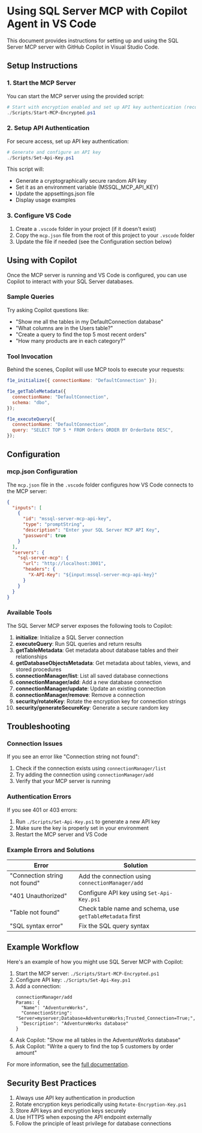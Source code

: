 # Using SQL Server MCP with Copilot Agent in VS Code

This document provides instructions for setting up and using the SQL Server MCP server with GitHub Copilot in Visual Studio Code.

## Setup Instructions

### 1. Start the MCP Server

You can start the MCP server using the provided script:

```powershell
# Start with encryption enabled and set up API key authentication (recommended)
./Scripts/Start-MCP-Encrypted.ps1

```

### 2. Setup API Authentication

For secure access, set up API key authentication:

```powershell
# Generate and configure an API key
./Scripts/Set-Api-Key.ps1
```

This script will:

- Generate a cryptographically secure random API key
- Set it as an environment variable (MSSQL_MCP_API_KEY)
- Update the appsettings.json file
- Display usage examples

### 3. Configure VS Code

1. Create a `.vscode` folder in your project (if it doesn't exist)
2. Copy the `mcp.json` file from the root of this project to your `.vscode` folder
3. Update the file if needed (see the Configuration section below)

## Using with Copilot

Once the MCP server is running and VS Code is configured, you can use Copilot to interact with your SQL Server databases.

### Sample Queries

Try asking Copilot questions like:

- "Show me all the tables in my DefaultConnection database"
- "What columns are in the Users table?"
- "Create a query to find the top 5 most recent orders"
- "How many products are in each category?"

### Tool Invocation

Behind the scenes, Copilot will use MCP tools to execute your requests:

```javascript
f1e_initialize({ connectionName: "DefaultConnection" });

f1e_getTableMetadata({
  connectionName: "DefaultConnection",
  schema: "dbo",
});

f1e_executeQuery({
  connectionName: "DefaultConnection",
  query: "SELECT TOP 5 * FROM Orders ORDER BY OrderDate DESC",
});
```

## Configuration

### mcp.json Configuration

The `mcp.json` file in the `.vscode` folder configures how VS Code connects to the MCP server:

```json
{
  "inputs": [
    {
      "id": "mssql-server-mcp-api-key",
      "type": "promptString",
      "description": "Enter your SQL Server MCP API Key",
      "password": true
    }
  ],
  "servers": {
    "sql-server-mcp": {
      "url": "http://localhost:3001",
      "headers": {
        "X-API-Key": "${input:mssql-server-mcp-api-key}"
      }
    }
  }
}
```

### Available Tools

The SQL Server MCP server exposes the following tools to Copilot:

1. **initialize**: Initialize a SQL Server connection
2. **executeQuery**: Run SQL queries and return results
3. **getTableMetadata**: Get metadata about database tables and their relationships
4. **getDatabaseObjectsMetadata**: Get metadata about tables, views, and stored procedures
5. **connectionManager/list**: List all saved database connections
6. **connectionManager/add**: Add a new database connection
7. **connectionManager/update**: Update an existing connection
8. **connectionManager/remove**: Remove a connection
9. **security/rotateKey**: Rotate the encryption key for connection strings
10. **security/generateSecureKey**: Generate a secure random key

## Troubleshooting

### Connection Issues

If you see an error like "Connection string not found":

1. Check if the connection exists using `connectionManager/list`
2. Try adding the connection using `connectionManager/add`
3. Verify that your MCP server is running

### Authentication Errors

If you see 401 or 403 errors:

1. Run `./Scripts/Set-Api-Key.ps1` to generate a new API key
2. Make sure the key is properly set in your environment
3. Restart the MCP server and VS Code

### Example Errors and Solutions

| Error                         | Solution                                                  |
| ----------------------------- | --------------------------------------------------------- |
| "Connection string not found" | Add the connection using `connectionManager/add`          |
| "401 Unauthorized"            | Configure API key using `Set-Api-Key.ps1`                 |
| "Table not found"             | Check table name and schema, use `getTableMetadata` first |
| "SQL syntax error"            | Fix the SQL query syntax                                  |

## Example Workflow

Here's an example of how you might use SQL Server MCP with Copilot:

1. Start the MCP server: `./Scripts/Start-MCP-Encrypted.ps1`
2. Configure API key: `./Scripts/Set-Api-Key.ps1`
3. Add a connection:
   ```
   connectionManager/add
   Params: {
     "Name": "AdventureWorks",
     "ConnectionString": "Server=myserver;Database=AdventureWorks;Trusted_Connection=True;",
     "Description": "AdventureWorks database"
   }
   ```
4. Ask Copilot: "Show me all tables in the AdventureWorks database"
5. Ask Copilot: "Write a query to find the top 5 customers by order amount"

For more information, see the [full documentation](./Documentation/README.md).

## Security Best Practices

1. Always use API key authentication in production
2. Rotate encryption keys periodically using `Rotate-Encryption-Key.ps1`
3. Store API keys and encryption keys securely
4. Use HTTPS when exposing the API endpoint externally
5. Follow the principle of least privilege for database connections
